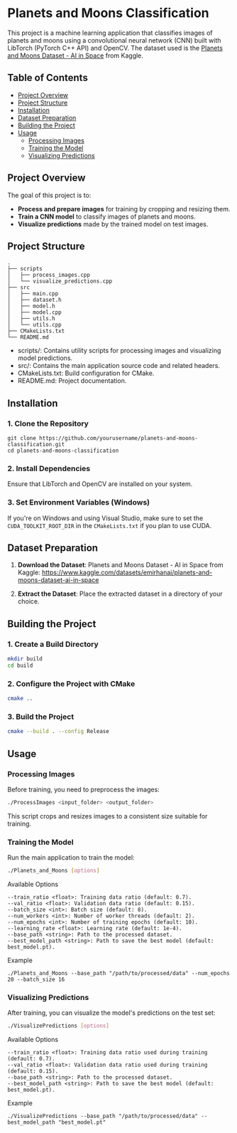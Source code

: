 # Planets and Moons Classification

This project is a machine learning application that classifies images of planets and moons using a convolutional neural network (CNN) built with LibTorch (PyTorch C++ API) and OpenCV. The dataset used is the [Planets and Moons Dataset - AI in Space](https://www.kaggle.com/datasets/emirhanai/planets-and-moons-dataset-ai-in-space) from Kaggle.

## Table of Contents

- [Project Overview](#project-overview)
- [Project Structure](#project-structure)
- [Installation](#installation)
- [Dataset Preparation](#dataset-preparation)
- [Building the Project](#building-the-project)
- [Usage](#usage)
  - [Processing Images](#processing-images)
  - [Training the Model](#training-the-model)
  - [Visualizing Predictions](#visualizing-predictions)

## Project Overview

The goal of this project is to:

- **Process and prepare images** for training by cropping and resizing them.
- **Train a CNN model** to classify images of planets and moons.
- **Visualize predictions** made by the trained model on test images.

## Project Structure

```plaintext
.
├── scripts
│   ├── process_images.cpp
│   └── visualize_predictions.cpp
├── src
│   ├── main.cpp
│   ├── dataset.h
│   ├── model.h
│   ├── model.cpp
│   ├── utils.h
│   └── utils.cpp
├── CMakeLists.txt
└── README.md
`````
- scripts/: Contains utility scripts for processing images and visualizing model predictions.
- src/: Contains the main application source code and related headers.
- CMakeLists.txt: Build configuration for CMake.
- README.md: Project documentation.

## Installation
### 1. Clone the Repository
```
git clone https://github.com/yourusername/planets-and-moons-classification.git
cd planets-and-moons-classification
```
### 2. Install Dependencies
Ensure that LibTorch and OpenCV are installed on your system.

### 3. Set Environment Variables (Windows)
If you're on Windows and using Visual Studio, make sure to set the `CUDA_TOOLKIT_ROOT_DIR` in the `CMakeLists.txt` if you plan to use CUDA.

## Dataset Preparation

1. **Download the Dataset**: Planets and Moons Dataset - AI in Space from Kaggle:
   https://www.kaggle.com/datasets/emirhanai/planets-and-moons-dataset-ai-in-space

2. **Extract the Dataset**: Place the extracted dataset in a directory of your choice.

## Building the Project

### 1. Create a Build Directory

```bash
mkdir build
cd build
```
### 2. Configure the Project with CMake
```bash
cmake ..
```

### 3. Build the Project
```bash
cmake --build . --config Release
```

## Usage

### Processing Images
Before training, you need to preprocess the images:

```bash
./ProcessImages <input_folder> <output_folder>
```
This script crops and resizes images to a consistent size suitable for training.

### Training the Model

Run the main application to train the model:
```bash
./Planets_and_Moons [options]
```

Available Options

    --train_ratio <float>: Training data ratio (default: 0.7).
    --val_ratio <float>: Validation data ratio (default: 0.15).
    --batch_size <int>: Batch size (default: 8).
    --num_workers <int>: Number of worker threads (default: 2).
    --num_epochs <int>: Number of training epochs (default: 10).
    --learning_rate <float>: Learning rate (default: 1e-4).
    --base_path <string>: Path to the processed dataset.
    --best_model_path <string>: Path to save the best model (default: best_model.pt).

Example
```
./Planets_and_Moons --base_path "/path/to/processed/data" --num_epochs 20 --batch_size 16
```


### Visualizing Predictions

After training, you can visualize the model's predictions on the test set:
```bash
./VisualizePredictions [options]
```

Available Options

    --train_ratio <float>: Training data ratio used during training (default: 0.7).
    --val_ratio <float>: Validation data ratio used during training (default: 0.15).
    --base_path <string>: Path to the processed dataset.
    --best_model_path <string>: Path to save the best model (default: best_model.pt).

Example
```
./VisualizePredictions --base_path "/path/to/processed/data" --best_model_path "best_model.pt"

```
